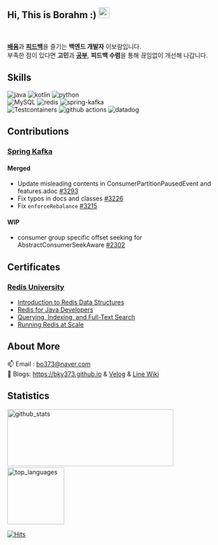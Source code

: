 <h2> Hi, This is Borahm :) <img src="https://media.giphy.com/media/hvRJCLFzcasrR4ia7z/giphy.gif" width="25px"> </h2>

<br/>

[**배움**](https://github.com/bky373/cs-n-programming-study/blob/main/java/1%EC%9E%A5_JVM%EC%9D%80%20%EB%AC%B4%EC%97%87%EC%9D%B4%EA%B3%A0%2C%20%EC%9E%90%EB%B0%94%EC%BD%94%EB%93%9C%EB%8A%94%20%EC%96%B4%EB%96%BB%EA%B2%8C%20%EC%8B%A4%ED%96%89%ED%95%98%EB%8A%94%EA%B0%80.md)과 [**피드백**](https://github.com/next-step/kotlin-blackjack/pull/34)을 즐기는 **백엔드 개발자** 이보람입니다.<br/>
부족한 점이 있다면 **고민**과 [**공부**](https://bky373.github.io/), **피드백 수렴**을 통해 끊임없이 개선해 나갑니다.


## Skills 
<p>
  <img alt="java" src="https://img.shields.io/badge/-Java-FF7A59?style=flat-square&logo=java&logoColor=white" />
  <img alt="kotlin" src="https://img.shields.io/badge/-Kotlin-01B3E3?style=flat-square&logo=kotlin&logoColor=white" />
  <img alt="python" src="https://img.shields.io/badge/-Python-5881D8?style=flat-square&logo=python&logoColor=white" />
  <br>
  <img alt="MySQL" src="https://img.shields.io/badge/-MySQL-00758f?style=flat-square&logo=mysql&logoColor=white" />
  <img alt="redis" src="https://img.shields.io/badge/-Redis-ff4438?style=flat-square&logo=redis&logoColor=white" />
  <img alt="spring-kafka" src="https://img.shields.io/badge/-Spring Kafka-6db33f?style=flat-square&logo=spring&logoColor=white" />
  <br>
  <img alt="Testcontainers" src="https://img.shields.io/badge/-Testcontainers-123456?style=flat-square&logo=Testcontainers&logoColor=white" />
  <img alt="github actions" src="https://img.shields.io/badge/-Github Actions-313131?style=flat-square&logo=github&logoColor=white" />
  <img alt="datadog" src="https://img.shields.io/badge/-Datadog-632CA6?style=flat-square&logo=datadog&logoColor=white" />
</p>

## Contributions
### [Spring Kafka](https://github.com/spring-projects/spring-kafka)
#### Merged
  - Update misleading contents in ConsumerPartitionPausedEvent and features.adoc [#3293](https://github.com/spring-projects/spring-kafka/pull/3293)
  - Fix typos in docs and classes [#3226](https://github.com/spring-projects/spring-kafka/pull/3226)
  - Fix `enforceRebalance` [#3215](https://github.com/spring-projects/spring-kafka/pull/3215)
#### WIP
  - consumer group specific offset seeking for AbstractConsumerSeekAware [#2302](https://github.com/spring-projects/spring-kafka/issues/2302)

## Certificates
### [Redis University](https://redis.io/university/)
- [Introduction to Redis Data Structures](https://university.redis.com/certificates/34e701d242214c208525accbf4d371b2)
- [Redis for Java Developers](https://university.redis.com/certificates/f2ebf94e5d1f4c1c8d4fbe4f359061fd)
- [Querying, Indexing, and Full-Text Search](https://university.redis.com/certificates/e3a24c1d9dcc4170ba424489bd135c8f)
- [Running Redis at Scale](https://university.redis.com/certificates/64b35b38122945c5a04e9ac69b1c4646)


## About More
📫 Email : bo373@naver.com <br>
🌱 Blogs: https://bky373.github.io & [Velog](https://velog.io/@bky373/) & [Line Wiki](https://github.com/bky373/line-snipets/#Line-Wiki)

## Statistics
<p align="left">
  <img alt="github_stats" src="https://github-readme-stats.vercel.app/api?username=bky373&hide=stars&show_icons=true&theme=radical" width="380" height="130"/> &nbsp;
  <img alt="top_languages" src="https://github-readme-stats.vercel.app/api/top-langs/?username=bky373&layout=compact&theme=radical" height="130">
</p>

[![Hits](https://hits.seeyoufarm.com/api/count/incr/badge.svg?url=https%3A%2F%2Fgithub.com%2Fbky373%2Fhit-counter&count_bg=%23FF4EB6&title_bg=%23555555&icon=&icon_color=%23F934A8&title=hits&edge_flat=true)](https://hits.seeyoufarm.com)

<!--
Here are some ideas to get you started:

- 🔭 I’m currently working on ...
- 🌱 I’m currently learning ...
- 👯 I’m looking to collaborate on ...
- 🤔 I’m looking for help with ...
- 💬 Ask me about ...
- 📫 How to reach me: ...
- 😄 Pronouns: ...
- ⚡ Fun fact: ...
  --> 
